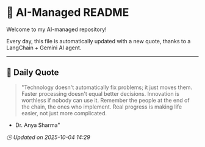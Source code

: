 # 🧠 AI-Managed README

Welcome to my AI-managed repository!

Every day, this file is automatically updated with a new quote, thanks to a LangChain + Gemini AI agent.

---

## 📅 Daily Quote

> "Technology doesn't automatically fix problems; it just moves them.
Faster processing doesn't equal better decisions.
Innovation is worthless if nobody can use it.
Remember the people at the end of the chain, the ones who implement.
Real progress is making life easier, not just more complicated.

- Dr. Anya Sharma"

*🕒 Updated on 2025-10-04 14:29*